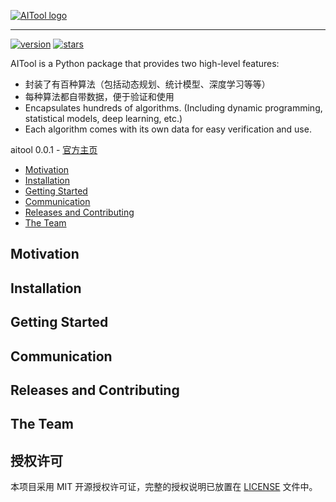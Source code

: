 [![AITool logo](https://raw.githubusercontent.com/deepgameai/aitool/main/doc/logo/logo.png)](https://aitool20201028.readthedocs.io/en/latest/)

--------------------------------------------------------------------------------

[![version](https://badgen.net/badge/version/0.0.1/blue)]()
[![stars](https://img.shields.io/github/stars/deepgameai/aitool?style=social)]()

AITool is a Python package that provides two high-level features:
- 封装了有百种算法（包括动态规划、统计模型、深度学习等等）
- 每种算法都自带数据，便于验证和使用
- Encapsulates hundreds of algorithms. (Including dynamic programming, statistical models, deep learning, etc.)
- Each algorithm comes with its own data for easy verification and use.

aitool 0.0.1 - [官方主页](https://deepgameai.github.io/2020-02-28-test-markdown/)

- [Motivation](#motivation)
- [Installation](#installation)
- [Getting Started](#getting-started)
- [Communication](#communication)
- [Releases and Contributing](#releases-and-contributing)
- [The Team](#the-team)

## Motivation

## Installation

## Getting Started

## Communication

## Releases and Contributing

## The Team

## 授权许可
本项目采用 MIT 开源授权许可证，完整的授权说明已放置在 [LICENSE](LICENSE) 文件中。